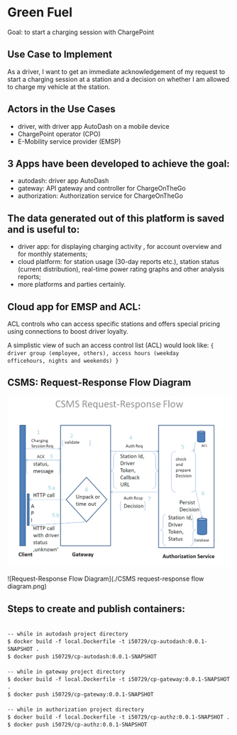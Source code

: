 # Green Fuel
Goal: to start a charging session with ChargePoint

## Use Case to Implement
As a driver, I want to get an immediate acknowledgement of my request to start a charging session at a station and a decision on whether I am allowed to charge my vehicle at the station.

## Actors in the Use Cases
- driver, with driver app AutoDash on a mobile device
- ChargePoint operator (CPO)
- E-Mobility service provider (EMSP) 

## 3 Apps have been developed to achieve the goal:
- autodash: driver app AutoDash
- gateway: API gateway and controller for ChargeOnTheGo
- authorization: Authorization service for ChargeOnTheGo

## The data generated out of this platform is saved and is useful to:
- driver app: for displaying charging activity , for account overview and for monthly statements;
- cloud platform: for station usage (30-day reports etc.), station status (current distribution), real-time power rating graphs and other analysis reports;
- more platforms and parties certainly.

## Cloud app for EMSP and ACL:
ACL controls who can access specific stations and offers special pricing using connections to boost driver loyalty.

A simplistic view of such an access control list (ACL) would look like:
<code>{
driver group (employee, others),
access hours (weekday officehours, nights and weekends)
}</code>

## CSMS: Request-Response Flow Diagram

![realm-creation-success-in-keycloak-admin](https://github.com/rishiraj88/greenfuel/blob/main/CSMS%20request-response%20flow%20diagram.png)

![Request-Response Flow Diagram](./CSMS request-response flow diagram.png)

## Steps to create and publish containers:
<code>
-- while in autodash project directory
$ docker build -f local.Dockerfile -t i50729/cp-autodash:0.0.1-SNAPSHOT .
$ docker push i50729/cp-autodash:0.0.1-SNAPSHOT
</code>
<code>
-- while in gateway project directory
$ docker build -f local.Dockerfile -t i50729/cp-gateway:0.0.1-SNAPSHOT .
$ docker push i50729/cp-gateway:0.0.1-SNAPSHOT
</code>
<code>
-- while in authorization project directory
$ docker build -f local.Dockerfile -t i50729/cp-authz:0.0.1-SNAPSHOT .
$ docker push i50729/cp-authz:0.0.1-SNAPSHOT
</code>

